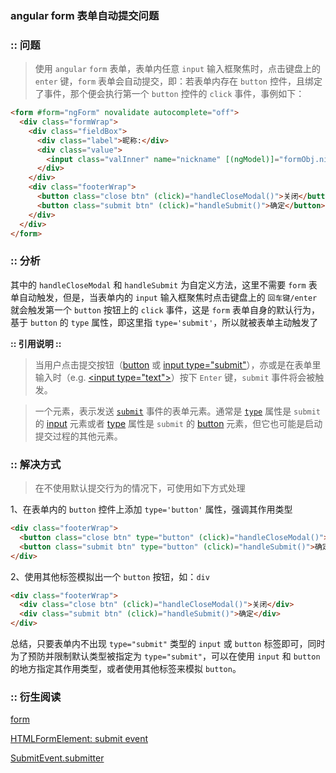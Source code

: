 ### angular form 表单自动提交问题

### :: 问题

> 使用 `angular` `form` 表单，表单内任意 `input`  输入框聚焦时，点击键盘上的 `enter` 键，`form` 表单会自动提交，即：若表单内存在 `button` 控件，且绑定了事件，那个便会执行第一个 `button` 控件的 `click` 事件，事例如下：

```html
<form #form="ngForm" novalidate autocomplete="off">
  <div class="formWrap">
    <div class="fieldBox">
      <div class="label">昵称:</div>
      <div class="value">
        <input class="valInner" name="nickname" [(ngModel)]="formObj.nickname" required placeholder="请输入昵称">
      </div>
    </div>
    <div class="footerWrap">
      <button class="close btn" (click)="handleCloseModal()">关闭</button>
      <button class="submit btn" (click)="handleSubmit()">确定</button>
    </div>
  </div>
</form>
```
### :: 分析
其中的 `handleCloseModal` 和 `handleSubmit` 为自定义方法，这里不需要 `form` 表单自动触发，但是，当表单内的 `input` 输入框聚焦时点击键盘上的 `回车键/enter` 就会触发第一个 `button` 按钮上的 `click` 事件，这是 `form` 表单自身的默认行为，基于 `button` 的 `type` 属性，即这里指 `type='submit'`，所以就被表单主动触发了

**:: 引用说明 ::**

> 当用户点击提交按钮（[button](https://developer.mozilla.org/zh-CN/docs/Web/HTML/Element/button) 或 [input type="submit"](https://developer.mozilla.org/zh-CN/docs/Web/HTML/Element/input/submit)），亦或是在表单里输入时（e.g. [\<input type="text">](https://developer.mozilla.org/zh-CN/docs/Web/HTML/Element/input/text)）按下 `Enter` 键，`submit` 事件将会被触发。

> 一个元素，表示发送 [`submit`](https://developer.mozilla.org/zh-CN/docs/Web/API/HTMLFormElement/submit_event) 事件的表单元素。通常是 [`type`](https://developer.mozilla.org/zh-CN/docs/Web/HTML/Element/input#type) 属性是 `submit` 的 [input](https://developer.mozilla.org/zh-CN/docs/Web/HTML/Element/input) 元素或者 [type](https://developer.mozilla.org/zh-CN/docs/Web/HTML/Element/input#type) 属性是 `submit` 的 [button](https://developer.mozilla.org/zh-CN/docs/Web/HTML/Element/button) 元素，但它也可能是启动提交过程的其他元素。


### :: 解决方式

> 在不使用默认提交行为的情况下，可使用如下方式处理

1、在表单内的 `button` 控件上添加 `type='button'` 属性，强调其作用类型

```html
<div class="footerWrap">
  <button class="close btn" type="button" (click)="handleCloseModal()">关闭</button>
  <button class="submit btn" type="button" (click)="handleSubmit()">确定</button>
</div>
```

2、使用其他标签模拟出一个 `button` 按钮，如：`div`

```html
<div class="footerWrap">
  <div class="close btn" (click)="handleCloseModal()">关闭</div>
  <div class="submit btn" (click)="handleSubmit()">确定</div>
</div>
```
总结，只要表单内不出现 `type="submit"` 类型的 `input` 或 `button` 标签即可，同时为了预防并限制默认类型被指定为 `type="submit"`，可以在使用 `input` 和 `button` 的地方指定其作用类型，或者使用其他标签来模拟 `button`。



### :: 衍生阅读

[form](https://developer.mozilla.org/zh-CN/docs/Web/HTML/Element/form)

[HTMLFormElement: submit event](https://developer.mozilla.org/zh-CN/docs/Web/API/HTMLFormElement/submit_event)

[SubmitEvent.submitter](https://developer.mozilla.org/zh-CN/docs/Web/API/SubmitEvent/submitter)
